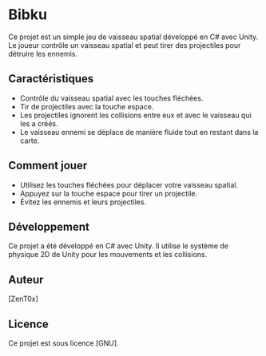 # Bibku

Ce projet est un simple jeu de vaisseau spatial développé en C# avec Unity. Le joueur contrôle un vaisseau spatial et peut tirer des projectiles pour détruire les ennemis.

## Caractéristiques

- Contrôle du vaisseau spatial avec les touches fléchées.
- Tir de projectiles avec la touche espace.
- Les projectiles ignorent les collisions entre eux et avec le vaisseau qui les a créés.
- Le vaisseau ennemi se déplace de manière fluide tout en restant dans la carte.

## Comment jouer

- Utilisez les touches fléchées pour déplacer votre vaisseau spatial.
- Appuyez sur la touche espace pour tirer un projectile.
- Évitez les ennemis et leurs projectiles.

## Développement

Ce projet a été développé en C# avec Unity. Il utilise le système de physique 2D de Unity pour les mouvements et les collisions.

## Auteur

[ZenT0x]

## Licence

Ce projet est sous licence [GNU].

